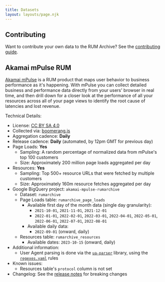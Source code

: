 ```yaml
---
title: Datasets
layout: layouts/page.njk
---
```


## Contributing

Want to contribute your own data to the RUM Archive?  See the [contributing guide](/contribute).

## Akamai mPulse RUM

[Akamai mPulse](https://www.akamai.com/products/mpulse-real-user-monitoring) is a RUM product that maps user behavior
to business performance as it's happening. With mPulse you can collect detailed business and performance data directly
from your users' browser in real time, and then drill down for a closer look at the performance of all your resources
across all of your page views to identify the root cause of latencies and lost revenue.

Technical Details:

* License: [CC BY SA 4.0](http://creativecommons.org/licenses/by-sa/4.0/)
* Collected via: [boomerang.js](https://github.com/akamai/boomerang)
* Aggregation cadence: **Daily**
* Release cadence: **Daily** (automated, by 12pm GMT for previous day)
* Page Loads: **Yes**
  * Sampling: A random percentage of normalized data from mPulse's top 100 customers
  * Size: Approximately 200 million page loads aggregated per day
* Resources: **Yes**
  * Sampling: Top 500+ resource URLs that were fetched by multiple customers
  * Size: Approximately 160m resource fetches aggregated per day
* Google BigQuery project: `akamai-mpulse-rumarchive`
  * Dataset: `rumarchive`
  * Page Loads table: `rumarchive_page_loads`
    * Available first day of the month data (single day granularity):
      * `2021-10-01`, `2021-11-01`, `2021-12-01`
      * `2022-01-01`, `2022-02-01`, `2022-03-01`, `2022-04-01`, `2022-05-01`, `2022-06-01`, `2022-07-01`, `2022-08-01`
    * Available daily data:
      * `2022-09-01` (onward, daily)
  * Resources table: `rumarchive_resources`
    * Available dates: `2023-10-15` (onward, daily)
* Additional information:
  * User Agent parsing is done via the [`ua-parser`](https://github.com/ua-parser/) library, using the [`regexes.yaml`](https://github.com/ua-parser/uap-core/blob/master/regexes.yaml) rules
* Known issues:
  * Resources table's `protocol` column is not set
* Changelog: See the [release notes](/docs/release-notes/) for breaking changes